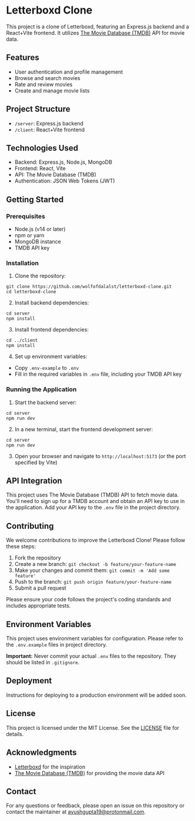 # Letterboxd Clone

This project is a clone of Letterboxd, featuring an Express.js backend and a React+Vite frontend. It utilizes [The Movie Database (TMDB)](https://www.themoviedb.org/) API for movie data.

## Features

- User authentication and profile management
- Browse and search movies
- Rate and review movies
- Create and manage movie lists

## Project Structure

- `/server`: Express.js backend
- `/client`: React+Vite frontend

## Technologies Used

- Backend: Express.js, Node.js, MongoDB
- Frontend: React, Vite
- API: The Movie Database (TMDB)
- Authentication: JSON Web Tokens (JWT)

## Getting Started

### Prerequisites

- Node.js (v14 or later)
- npm or yarn
- MongoDB instance
- TMDB API key

### Installation

1. Clone the repository:

```
git clone https://github.com/wolfofdalalst/letterboxd-clone.git
cd letterboxd-clone
```

2. Install backend dependencies:

```
cd server
npm install
```

3. Install frontend dependencies:

```
cd ../client
npm install
```

4. Set up environment variables:

- Copy `.env-example` to `.env`
- Fill in the required variables in `.env` file, including your TMDB API key

### Running the Application

1. Start the backend server:

```
cd server
npm run dev
```

2. In a new terminal, start the frontend development server:

```
cd server
npm run dev
```

3. Open your browser and navigate to `http://localhost:5173` (or the port specified by Vite)

## API Integration

This project uses The Movie Database (TMDB) API to fetch movie data. You'll need to sign up for a TMDB account and obtain an API key to use in the application. Add your API key to the `.env` file in the project directory.

## Contributing

We welcome contributions to improve the Letterboxd Clone! Please follow these steps:

1. Fork the repository
2. Create a new branch: `git checkout -b feature/your-feature-name`
3. Make your changes and commit them: `git commit -m 'Add some feature'`
4. Push to the branch: `git push origin feature/your-feature-name`
5. Submit a pull request

Please ensure your code follows the project's coding standards and includes appropriate tests.

## Environment Variables

This project uses environment variables for configuration. Please refer to the `.env.example` files in project directory.

**Important:** Never commit your actual `.env` files to the repository. They should be listed in `.gitignore`.

## Deployment

Instructions for deploying to a production environment will be added soon.

## License

This project is licensed under the MIT License. See the [LICENSE](LICENSE) file for details.

## Acknowledgments

- [Letterboxd](https://letterboxd.com/) for the inspiration
- [The Movie Database (TMDB)](https://www.themoviedb.org/) for providing the movie data API

## Contact

For any questions or feedback, please open an issue on this repository or contact the maintainer at [ayushgupta19@protonmail.com]().

